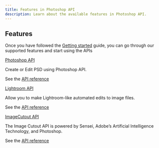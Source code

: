 ```yaml
---
title: Features in Photoshop API
description: Learn about the available features in Photoshop API.
---
```

## Features

Once you have followed the [Getting started](../getting-started/index.md) guide, you can go through our supported features and start using the APIs

<DiscoverBlock slots="link, text"/>

[Photoshop API](photoshop/index.md)

Create or Edit PSD using Photoshop API.

See the [API reference](../api.md)

<DiscoverBlock slots="link, text"/>

[Lightroom API](lightroom/index.md)

Allow you to make Lightroom-like automated edits to image files.

See the [API reference](../api.md)

<DiscoverBlock slots="link, text"/>

[ImageCutout API](imagecutout/index.md)

The Image Cutout API is powered by Sensei, Adobe’s Artificial Intelligence Technology, and Photoshop.

See the [API reference](../api.md)
